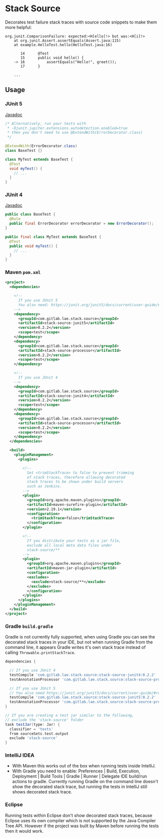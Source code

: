 # Stack Source

Decorates test failure stack traces with source code snippets to make them more helpful:

```
org.junit.ComparisonFailure: expected:<H[ello]!> but was:<H[i]!>
	at org.junit.Assert.assertEquals(Assert.java:115)
	at example.HelloTest.hello(HelloTest.java:16)

	   14      @Test
	   15      public void hello() {
	-> 16          assertEquals("Hello!", greet());
	   17      }

    ...
```

## Usage

### JUnit 5

[Javadoc](https://lae.gitlab.io/java-stack-source/stack/source/junit5/package-summary.html)

```java
/* Alternatively, run your tests with
 * -Djunit.jupiter.extensions.autodetection.enabled=true
 * then you don't need to use @ExtendWith(ErrorDecorator.class)
 */

@ExtendWith(ErrorDecorator.class)
class BaseTest {}

class MyTest extends BaseTest {
  @Test
  void myTest() {
    // ...
  }
}
```

### JUnit 4

[Javadoc](https://lae.gitlab.io/java-stack-source/stack/source/junit4/package-summary.html)

```java
public class BaseTest {
  @Rule
  public final ErrorDecorator errorDecorator = new ErrorDecorator();
}

public final class MyTest extends BaseTest {
  @Test
  public void myTest() {
    // ...
  }
}
```

### Maven `pom.xml`

```xml
<project>
  <dependencies>

    <!--
      If you use JUnit 5
      You also need: https://junit.org/junit5/docs/current/user-guide/#running-tests-build-maven
    -->
    <dependency>
      <groupId>com.gitlab.lae.stack.source</groupId>
      <artifactId>stack-source-junit5</artifactId>
      <version>0.2.2</version>
      <scope>test</scope>
    </dependency>
    <dependency>
      <groupId>com.gitlab.lae.stack.source</groupId>
      <artifactId>stack-source-processor</artifactId>
      <version>0.2.2</version>
      <scope>test</scope>
    </dependency>

    <!--
      If you use JUnit 4
    -->
    <dependency>
      <groupId>com.gitlab.lae.stack.source</groupId>
      <artifactId>stack-source-junit4</artifactId>
      <version>0.2.2</version>
      <scope>test</scope>
    </dependency>
    <dependency>
      <groupId>com.gitlab.lae.stack.source</groupId>
      <artifactId>stack-source-processor</artifactId>
      <version>0.2.2</version>
      <scope>test</scope>
    </dependency>
  </dependencies>

  <build>
    <pluginManagement>
      <plugins>

        <!--
          Set <trimStackTrace> to false to prevent trimming
          of stack traces, therefore allowing decorated
          stack traces to be shown under build servers
          such as Jenkins. 
        -->
        <plugin>
          <groupId>org.apache.maven.plugins</groupId>
          <artifactId>maven-surefire-plugin</artifactId>
          <version>2.19.1</version>
          <configuration>
            <trimStackTrace>false</trimStackTrace>
          </configuration>
        </plugin>

        <!--
          If you distribute your tests as a jar file,
          exclude all local meta data files under
          stack-source/**
        -->
        <plugin>
          <groupId>org.apache.maven.plugins</groupId>
          <artifactId>maven-jar-plugin</artifactId>
          <configuration>
          <excludes>
            <exclude>stack-source/**</exclude>
          </excludes>
          </configuration>
        </plugin>
      </plugins>
    </pluginManagement>
  </build>
</project>
```

### Gradle `build.gradle`

Gradle is not currently fully supported, when using Gradle you can see
the decorated stack traces in your IDE, but not when running Gradle from
the command line, it appears Gradle writes it's own stack trace instead of
calling `Throwable.printStackTrace`.

```groovy
dependencies {

  // If you use JUnit 4
  testCompile 'com.gitlab.lae.stack.source:stack-source-junit4:0.2.2'
  testAnnotationProcessor 'com.gitlab.lae.stack.source:stack-source-processor:0.2.2'

  // If you use JUnit 5
  // You also need https://junit.org/junit5/docs/current/user-guide/#running-tests-build-gradle
  testCompile 'com.gitlab.lae.stack.source:stack-source-junit5:0.2.2'
  testAnnotationProcessor 'com.gitlab.lae.stack.source:stack-source-processor:0.2.2'
}

// If you are creating a test jar similar to the following,
// exclude the 'stack-source' folder
task testJar(type: Jar) {
  classifier = 'tests'
  from sourceSets.test.output
  exclude 'stack-source'
}
```

### IntelliJ IDEA

* With Maven this works out of the box when running tests inside IntelliJ.
* With Gradle you need to enable: Preferences | Build, Execution, Deployment
  | Build Tools | Gradle | Runner | Delegate IDE build/run actions to gradle.
  Currently running Gradle on the command line doesn't show the decorated
  stack trace, but running the tests in IntelliJ still shows decorated
  stack trace.

### Eclipse

Running tests within Eclipse don't show decorated stack traces, because Eclipse
uses its own compiler which is not supported by the Java Compiler Tree API.
However if the project was built by Maven before running the tests then it
would work.

